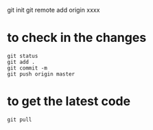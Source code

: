 git init
git remote add origin xxxx
# to check in the changes
    git status
    git add .
    git commit -m
    git push origin master
# to get the latest code
    git pull
